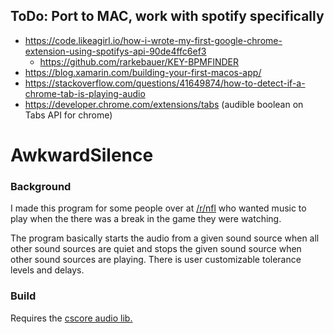 ## ToDo: Port to MAC, work with spotify specifically
 - https://code.likeagirl.io/how-i-wrote-my-first-google-chrome-extension-using-spotifys-api-90de4ffc6ef3
   - https://github.com/rarkebauer/KEY-BPMFINDER
 - https://blog.xamarin.com/building-your-first-macos-app/
 - https://stackoverflow.com/questions/41649874/how-to-detect-if-a-chrome-tab-is-playing-audio
 - https://developer.chrome.com/extensions/tabs (audible boolean on Tabs API for chrome)

# AwkwardSilence

### Background 
I made this program for some people over at [/r/nfl](https://www.reddit.com/r/nfl) who wanted music to play when the there was a break in the game they were watching.

The program basically starts the audio from a given sound source when all other sound sources are quiet and stops the given sound source when other sound sources are playing. There is user customizable tolerance levels and delays.

### Build
Requires the [cscore audio lib.](https://cscore.codeplex.com/)
